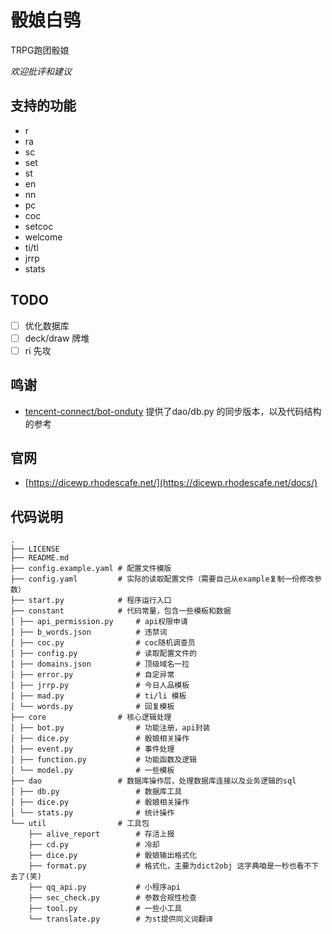 # 骰娘白鸮
TRPG跑团骰娘  
  
*欢迎批评和建议*

## 支持的功能

 - r
 - ra
 - sc
 - set
 - st
 - en
 - nn
 - pc
 - coc
 - setcoc
 - welcome
 - ti/tl
 - jrrp
 - stats

## TODO

- [ ] 优化数据库
- [ ] deck/draw 牌堆
- [ ] ri 先攻

## 鸣谢

- [tencent-connect/bot-onduty](https://github.com/tencent-connect/bot-onduty) 提供了dao/db.py 的同步版本，以及代码结构的参考

## 官网

- [https://dicewp.rhodescafe.net/](https://dicewp.rhodescafe.net/docs/)

## 代码说明
```
.
├── LICENSE
├── README.md
├── config.example.yaml # 配置文件模版
├── config.yaml         # 实际的读取配置文件（需要自己从example复制一份修改参数）
├── start.py            # 程序运行入口
├── constant            # 代码常量，包含一些模板和数据
│ ├── api_permission.py     # api权限申请
│ ├── b_words.json          # 违禁词
│ ├── coc.py                # coc随机调查员
│ ├── config.py             # 读取配置文件的
│ ├── domains.json          # 顶级域名一拉
│ ├── error.py              # 自定异常
│ ├── jrrp.py               # 今日人品模板
│ ├── mad.py                # ti/li 模板
│ └── words.py              # 回复模板
├── core                # 核心逻辑处理
│ ├── bot.py                # 功能注册，api封装 
│ ├── dice.py               # 骰娘相关操作
│ ├── event.py              # 事件处理
│ ├── function.py           # 功能函数及逻辑
│ └── model.py              # 一些模板
├── dao                 # 数据库操作层，处理数据库连接以及业务逻辑的sql
│ ├── db.py                 # 数据库工具
│ ├── dice.py               # 骰娘相关操作
│ └── stats.py              # 统计操作
└── util                # 工具包
    ├── alive_report        # 存活上报
    ├── cd.py               # 冷却
    ├── dice.py             # 骰娘输出格式化
    ├── format.py           # 格式化，主要为dict2obj 这字典咱是一秒也看不下去了(笑)
    ├── qq_api.py           # 小程序api
    ├── sec_check.py        # 参数合规性检查
    ├── tool.py             # 一些小工具
    └── translate.py        # 为st提供同义词翻译
```
